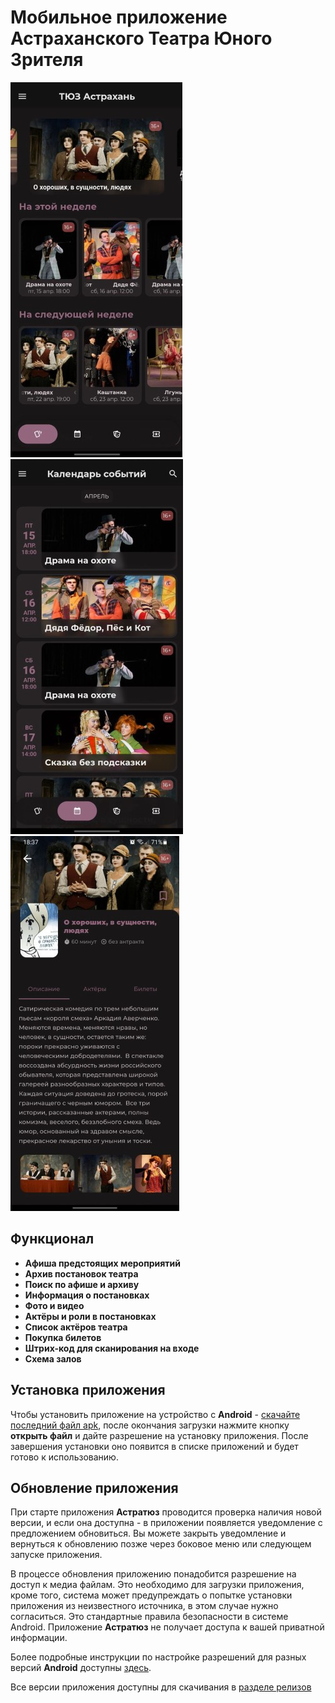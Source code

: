 # Мобильное приложение Астраханского Театра Юного Зрителя

![Главный экран](assets/main_screen_600.jpg)
![Главный экран](assets/calendar_600.jpg)
![Главный экран](assets/performance_info_600.jpg)

## Функционал
 - **Афиша предстоящих мероприятий**
 - **Архив постановок театра**
 - **Поиск по афише и архиву**
 - **Информация о постановках**
 - **Фото и видео**
 - **Актёры и роли в постановках**
 - **Список актёров театра**
 - **Покупка билетов**
 - **Штрих-код для сканирования на входе**
 - **Схема залов**

## Установка приложения
Чтобы установить приложение на устройство с **Android** - [скачайте последний файл apk](https://github.com/Bischel/astratuz_mobile_app/releases/download/v1.0.2/astratuz.apk), после окончания загрузки нажмите кнопку **открыть файл** и дайте разрешение на установку приложения. После завершения установки оно появится в списке приложений и будет готово к использованию.

## Обновление приложения
При старте приложения **Астратюз** проводится проверка наличия новой версии, и если она доступна - в приложении появляется уведомление с предложением обновиться. Вы можете закрыть уведомление и вернуться к обновлению позже через боковое меню или следующем запуске приложения.

В процессе обновления приложению понадобится разрешение на доступ к медиа файлам. Это необходимо для загрузки приложения, кроме того, система может предупреждать о попытке установки приложения из неизвестного источника, в этом случае нужно согласиться. Это стандартные правила безопасности в системе Android. Приложение **Астратюз** не получает доступа к вашей приватной информации.
 
Более подробные инструкции по настройке разрешений для разных версий **Android** доступны [здесь](_guides/devices_apk_config.md).

Все версии приложения доступны для скачивания в [разделе релизов](releases/)
